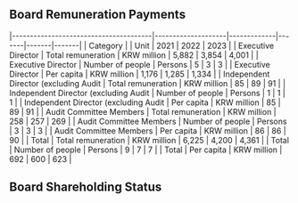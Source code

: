 ## **Board Remuneration Payments**

|---------------------------------------|--------------------|-------------|-------|-------|-------|
| Category                              |                    | Unit        | 2021  | 2022  | 2023  |
| Executive Director                    | Total remuneration | KRW million | 5,882 | 3,854 | 4,001 |
| Executive Director                    | Number of people   | Persons     | 5     | 3     | 3     |
| Executive Director                    | Per capita         | KRW million | 1,176 | 1,285 | 1,334 |
| Independent Director (excluding Audit | Total remuneration | KRW million | 85    | 89    | 91    |
| Independent Director (excluding Audit | Number of people   | Persons     | 1     | 1     | 1     |
| Independent Director (excluding Audit | Per capita         | KRW million | 85    | 89    | 91    |
| Audit Committee  Members              | Total remuneration | KRW million | 258   | 257   | 269   |
| Audit Committee  Members              | Number of people   | Persons     | 3     | 3     | 3     |
| Audit Committee  Members              | Per capita         | KRW million | 86    | 86    | 90    |
| Total                                 | Total remuneration | KRW million | 6,225 | 4,200 | 4,361 |
| Total                                 | Number of people   | Persons     | 9     | 7     | 7     |
| Total                                 | Per capita         | KRW million | 692   | 600   | 623   |

## **Board Shareholding Status**